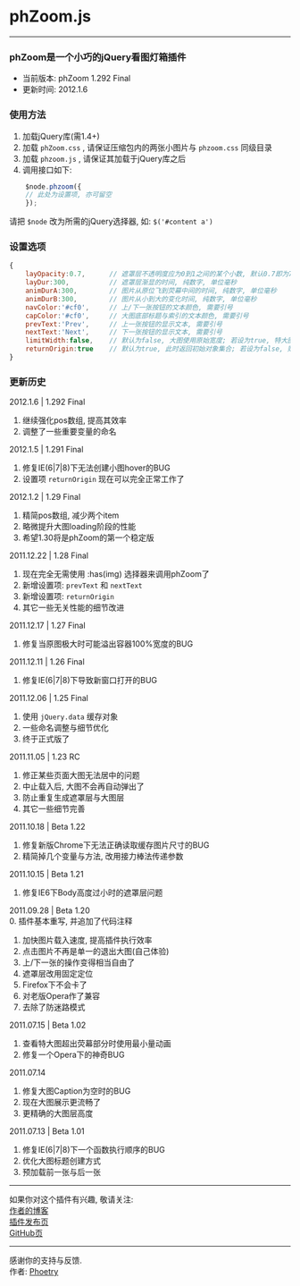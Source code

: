 # phZoom.js
* * *
### phZoom是一个小巧的jQuery看图灯箱插件
* 当前版本: phZoom 1.292 Final  
* 更新时间: 2012.1.6

### 使用方法
1. 加载jQuery库(需1.4+)
2. 加载 `phZoom.css` , 请保证压缩包内的两张小图片与 `phzoom.css` 同级目录
3. 加载 `phzoom.js` , 请保证其加载于jQuery库之后
4. 调用接口如下:

```js
	$node.phzoom({  
	// 此处为设置项, 亦可留空  
	});
```
请把 `$node` 改为所需的jQuery选择器, 如: `$('#content a')`

### 设置选项
```js
{
	layOpacity:0.7,      // 遮罩层不透明度应为0到1之间的某个小数, 默认0.7即为70%不透明
	layDur:300,          // 遮罩层渐显的时间, 纯数字, 单位毫秒
	animDurA:300,        // 图片从原位飞到荧幕中间的时间, 纯数字, 单位毫秒
	animDurB:300,        // 图片从小到大的变化时间, 纯数字, 单位毫秒
	navColor:'#cf0',     // 上/下一张按钮的文本颜色, 需要引号
	capColor:'#cf0',     // 大图底部标题与索引的文本颜色, 需要引号
	prevText:'Prev',     // 上一张按钮的显示文本, 需要引号
	nextText:'Next',     // 下一张按钮的显示文本, 需要引号
	limitWidth:false,    // 默认为false, 大图使用原始宽度; 若设为true, 特大图将不会宽于窗口
	returnOrigin:true    // 默认为true, 此时返回初始对象集合; 若设为false, 则仅返回包含img元素的对象集合
}
```

### 更新历史
2012.1.6 | 1.292 Final  
1. 继续强化pos数组, 提高其效率  
2. 调整了一些重要变量的命名  

2012.1.5 | 1.291 Final  
1. 修复IE(6|7|8)下无法创建小图hover的BUG  
2. 设置项 `returnOrigin` 现在可以完全正常工作了  

2012.1.2 | 1.29 Final  
1. 精简pos数组, 减少两个item  
2. 略微提升大图loading阶段的性能  
3. 希望1.30将是phZoom的第一个稳定版  

2011.12.22 | 1.28 Final  
1. 现在完全无需使用 :has(img) 选择器来调用phZoom了  
2. 新增设置项: `prevText` 和 `nextText`  
3. 新增设置项: `returnOrigin`  
4. 其它一些无关性能的细节改进  

2011.12.17 | 1.27 Final  
1. 修复当原图极大时可能溢出容器100%宽度的BUG  

2011.12.11 | 1.26 Final  
1. 修复IE(6|7|8)下导致新窗口打开的BUG  

2011.12.06 | 1.25 Final  
1. 使用 `jQuery.data` 缓存对象  
2. 一些命名调整与细节优化  
3. 终于正式版了  

2011.11.05 | 1.23 RC  
1. 修正某些页面大图无法居中的问题  
2. 中止载入后, 大图不会再自动弹出了  
3. 防止重复生成遮罩层与大图层  
4. 其它一些细节完善  

2011.10.18 | Beta 1.22  
1. 修复新版Chrome下无法正确读取缓存图片尺寸的BUG  
2. 精简掉几个变量与方法, 改用接力棒法传递参数  

2011.10.15 | Beta 1.21  
1. 修复IE6下Body高度过小时的遮罩层问题  

2011.09.28 | Beta 1.20  
0. 插件基本重写, 并追加了代码注释  
1. 加快图片载入速度, 提高插件执行效率  
2. 点击图片不再是单一的退出大图(自己体验)  
3. 上/下一张的操作变得相当自由了  
4. 遮罩层改用固定定位  
5. Firefox下不会卡了  
6. 对老版Opera作了兼容  
7. 去除了防迷路模式  

2011.07.15 | Beta 1.02  
1. 查看特大图超出荧幕部分时使用最小量动画  
2. 修复一个Opera下的神奇BUG  

2011.07.14  
1. 修复大图Caption为空时的BUG  
2. 现在大图展示更流畅了  
3. 更精确的大图层高度  

2011.07.13 | Beta 1.01  
1. 修复IE(6|7|8)下一个函数执行顺序的BUG  
2. 优化大图标题创建方式  
3. 预加载前一张与后一张

* * *

如果你对这个插件有兴趣, 敬请关注:  
[作者的博客](http://phoetry.me)  
[插件发布页](http://phoetry.me/archives/phzoom.html)  
[GitHub页](https://github.com/phoetry/phZoom)

* * *

感谢你的支持与反馈.  
作者: [Phoetry](http://phoetry.me)